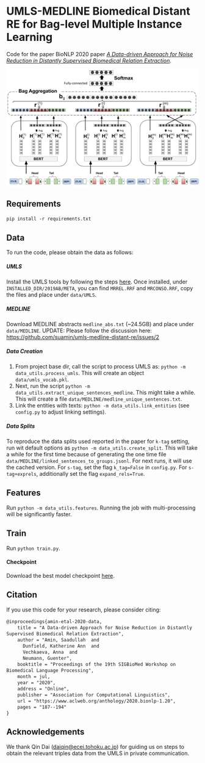 # UMLS-MEDLINE Biomedical Distant RE for Bag-level Multiple Instance Learning

Code for the paper BioNLP 2020 paper *[A Data-driven Approach for Noise Reduction in Distantly Supervised Biomedical Relation Extraction](https://www.aclweb.org/anthology/2020.bionlp-1.20.pdf)*.

![Model Architecture](imgs/umls-baglevel-distanre-model-arch.png)

## Requirements
`pip install -r requirements.txt`

## Data
To run the code, please obtain the data as follows:

##### UMLS
Install the UMLS tools by following the steps [here](http://blog.appliedinformaticsinc.com/getting-started-with-metamorphosys-the-umls-installation-tool/). Once installed, under `INSTALLED_DIR/2019AB/META`, you can find `MRREL.RRF` and `MRCONSO.RRF`, copy the files and place under `data/UMLS`.

##### MEDLINE
Download MEDLINE abstracts `medline_abs.txt` (~24.5GB) and place under `data/MEDLINE`.
UPDATE: Please follow the discussion here: https://github.com/suamin/umls-medline-distant-re/issues/2

##### Data Creation
1. From project base dir, call the script to process UMLS as: `python -m data_utils.process_umls`. This will create an object `data/umls_vocab.pkl`.
2. Next, run the script `python -m data_utils.extract_unique_sentences_medline`. This might take a while. This will create a file `data/MEDLINE/medline_unique_sentences.txt`.
3. Link the entities with texts: `python -m data_utils.link_entities` (see `config.py` to adjust linking settings).

##### Data Splits
To reproduce the data splits used reported in the paper for `k-tag` setting, run wit default options as `python -m data_utils.create_split`. This will take a while for the first time because of generating the one time file `data/MEDLINE/linked_sentences_to_groups.jsonl`. For next runs, it will use the cached version. For `s-tag`, set the flag `k_tag=False` in `config.py`. For `s-tag+exprels`, additionally set the flag `expand_rels=True`.

## Features
Run `python -m data_utils.features`. Running the job with multi-processing will be significantly faster.

## Train
Run `python train.py`.

#### Checkpoint
Download the best model checkpoint [here](https://cloud.dfki.de/owncloud/index.php/s/9Coe2Hw6zBxjrJo).

## Citation
If you use this code for your research, please consider citing:

```
@inproceedings{amin-etal-2020-data,
    title = "A Data-driven Approach for Noise Reduction in Distantly Supervised Biomedical Relation Extraction",
    author = "Amin, Saadullah  and
      Dunfield, Katherine Ann  and
      Vechkaeva, Anna  and
      Neumann, Guenter",
    booktitle = "Proceedings of the 19th SIGBioMed Workshop on Biomedical Language Processing",
    month = jul,
    year = "2020",
    address = "Online",
    publisher = "Association for Computational Linguistics",
    url = "https://www.aclweb.org/anthology/2020.bionlp-1.20",
    pages = "187--194"
}
```

## Acknowledgements 
We thank Qin Dai (<daiqin@ecei.tohoku.ac.jp>) for guiding us on steps to obtain the relevant triples data from the UMLS in private communication.

